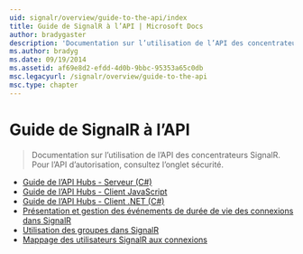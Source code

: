 ```yaml
---
uid: signalr/overview/guide-to-the-api/index
title: Guide de SignalR à l’API | Microsoft Docs
author: bradygaster
description: 'Documentation sur l’utilisation de l’API des concentrateurs SignalR. Pour l’API d’autorisation, consultez l’onglet sécurité.'
ms.author: bradyg
ms.date: 09/19/2014
ms.assetid: af69e8d2-efdd-4d0b-9bbc-95353a65c0db
msc.legacyurl: /signalr/overview/guide-to-the-api
msc.type: chapter
---
```

<a name="signalr-guide-to-the-api"></a>Guide de SignalR à l’API
====================
> Documentation sur l’utilisation de l’API des concentrateurs SignalR. Pour l’API d’autorisation, consultez l’onglet sécurité.


- [Guide de l’API Hubs - Serveur (C#)](hubs-api-guide-server.md)
- [Guide de l’API Hubs - Client JavaScript](hubs-api-guide-javascript-client.md)
- [Guide de l’API Hubs - Client .NET (C#)](hubs-api-guide-net-client.md)
- [Présentation et gestion des événements de durée de vie des connexions dans SignalR](handling-connection-lifetime-events.md)
- [Utilisation des groupes dans SignalR](working-with-groups.md)
- [Mappage des utilisateurs SignalR aux connexions](mapping-users-to-connections.md)
